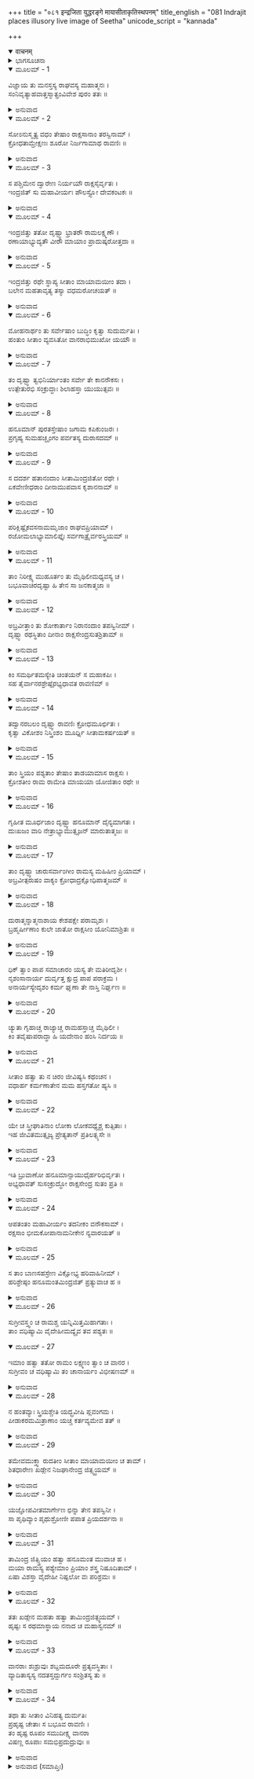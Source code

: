 +++
title = "०८१ इन्द्रजिता युद्धरङ्गे मायासीताकृतिस्थपनम्"
title_english = "081 Indrajit places illusory live image of Seetha"
unicode_script = "kannada"

+++
<details open><summary>वाचनम्</summary>

<div class="audioEmbed"  caption="श्रीराम-हरिसीताराममूर्ति-घनपाठिभ्यां वचनम्" src="https://archive.org/download/Ramayana-recitation-Sriram-harisItArAmamUrti-Ghanapaati-v2/Kanda_6/Kanda_6_YK-081-Indrajit_places_illusory_live_image_of_Seetha_0.mp3"></div>
</details>



<details><summary>ಭಾಗಸೂಚನಾ</summary>

ಇಂದ್ರಜಿತುವಿನಿಂದ ಮಾಯಾಸೀತೆಯ ವಧೆ
</details>

<details open><summary>ಮೂಲಮ್ - 1</summary>

ವಿಜ್ಞಾಯ ತು ಮನಸ್ತಸ್ಯ ರಾಘವಸ್ಯ ಮಹಾತ್ಮನಃ ।  
ಸಂನಿವೃತ್ಯಾಹವಾತ್ತಸ್ಮಾತ್ಪ್ರಂವಿವೇಶ ಪುರಂ ತತಃ ॥
</details>

<details><summary>ಅನುವಾದ</summary>

ಮಹಾತ್ಮಾ ರಘುನಾಥನ ಮನೋಭಾವವನ್ನು ತಿಳಿದು ಇಂದ್ರಜಿತು ಯುದ್ಧದಿಂದ ನಿವೃತ್ತನಾಗಿ ಲಂಕೆಗೆ ಹೊರಟು ಹೋದನು.॥1॥
</details>

<details open><summary>ಮೂಲಮ್ - 2</summary>

ಸೋಽನುಸ್ಮೃತ್ಯ ವಧಂ ತೇಷಾಂ ರಾಕ್ಷಸಾನಾಂ ತರಸ್ವಿನಾಮ್ ।  
ಕ್ರೋಧತಾಮ್ರೇಕ್ಷಣಃ ಶೂರೋ ನಿರ್ಜಗಾಮಾಥ ರಾವಣಿಃ ॥
</details>

<details><summary>ಅನುವಾದ</summary>

ಅಲ್ಲಿಗೆ ಹೋದ ಮೇಲೆ ಬಲಿಷ್ಠ ರಾಕ್ಷಸರ ವಧೆಯ ಸ್ಮರಣೆಯಾಗತ್ತಲೇ ವೀರ ರಾವಣನ ಕುಮಾರನ ಕಣ್ಣು ಕೆಂಪಾಗಿ, ಅವನು ಪುನಃ ಯುದ್ಧಕ್ಕಾಗಿ ಹೊರಟನು.॥2॥
</details>

<details open><summary>ಮೂಲಮ್ - 3</summary>

ಸ ಪಶ್ಚಿಮೇನ ದ್ವಾರೇಣ ನಿರ್ಯಯೌ ರಾಕ್ಷಸೈರ್ವೃತಃ ।  
ಇಂದ್ರಜಿತ್ ಸು ಮಹಾವೀರ್ಯಃ ಪೌಲಸ್ತ್ಯೋ ದೇವಕಂಟಕಃ ॥
</details>

<details><summary>ಅನುವಾದ</summary>

ಪುಲಸ್ತ್ಯಕುಲದಲ್ಲಿ ಹುಟ್ಟಿದ ಮಹಾಪರಾಕ್ರಮಿ ಇಂದ್ರಜಿತನು ದೇವತೆಗಳಿಗೆ ಕಂಟಕಪ್ರಾಯನಾಗಿದ್ದ. ಅವನು ರಾಕ್ಷಸರ ದೊಡ್ಡ ಸೈನ್ಯದೊಂದಿಗೆ ನಗರದ ಪಶ್ಚಿಮ ದ್ವಾರದಿಂದ ಪುನಃ ಹೊರಬಿದ್ದನು.॥3॥
</details>

<details open><summary>ಮೂಲಮ್ - 4</summary>

ಇಂದ್ರಜಿತ್ತು ತತೋ ದೃಷ್ಟ್ವಾ ಭ್ರಾತರೌ ರಾಮಲಕ್ಷ್ಮಣೌ ।  
ರಣಾಯಾಭ್ಯುದ್ಯತೌ ವೀರೌ ಮಾಯಾಂ ಪ್ರಾದುಷ್ಕರೋತ್ತದಾ ॥
</details>

<details><summary>ಅನುವಾದ</summary>

ಇಬ್ಬರೂ ಸಹೋದರರು ಶ್ರೀರಾಮ-ಲಕ್ಷ್ಮಣರು ಯುದ್ಧಕ್ಕೆ ಉದ್ಯುಕ್ತರಾದುದನ್ನು ನೋಡಿ ಇಂದ್ರಜಿತನು ಆಗ ಮಾಯೆಯನ್ನು ಪ್ರಕಟಿಸಿದನು.॥4॥
</details>

<details open><summary>ಮೂಲಮ್ - 5</summary>

ಇಂದ್ರಜಿತ್ತು ರಥೇ ಸ್ಥಾಪ್ಯ ಸೀತಾಂ ಮಾಯಾಮಯೀಂ ತದಾ ।  
ಬಲೇನ ಮಹತಾವೃತ್ಯ ತಸ್ಯಾ ವಧಮರೋಚಯತ್ ॥
</details>

<details><summary>ಅನುವಾದ</summary>

ಅವನು ಮಾಯಾಮಯ ಸೀತೆಯನ್ನು ನಿರ್ಮಿಸಿ ಆಕೆಯನ್ನು ತನ್ನ ರಥದಲ್ಲಿ ಕುಳ್ಳಿರಿಸಿಕೊಂಡು, ವಿಶಾಲ ಸೈನ್ಯದ ನಡುವೆ ಇರಿಸಿ ಅವಳನ್ನು ವಧಿಸಲು ವಿಚಾರಮಾಡಿದನು.॥5॥
</details>

<details open><summary>ಮೂಲಮ್ - 6</summary>

ಮೋಹನಾರ್ಥಂ ತು ಸರ್ವೇಷಾಂ ಬುದ್ಧಿಂ ಕೃತ್ವಾ ಸುದುರ್ಮತಿಃ ।  
ಹಂತುಂ ಸೀತಾಂ ವ್ಯವಸಿತೋ ವಾನರಾಭಿಮುಖೋ ಯಯೌ ॥
</details>

<details><summary>ಅನುವಾದ</summary>

ದುರ್ಬುದ್ಧಿಯಾದ ಅವನು ಎಲ್ಲರನ್ನು ಮಾಯೆಯಲ್ಲಿ ಕೆಡಹಲು ಯೋಚಿಸಿ ಮಾಯಾಸೀತೆಯನ್ನು ಕೊಲ್ಲಲು ನಿಶ್ಚಯಿಸಿ, ಇದೇ ಅಭಿಪ್ರಾಯದಿಂದ ಅವನು ವಾನರರ ಎದುರಿಗೆ ಬಂದನು.॥6॥
</details>

<details open><summary>ಮೂಲಮ್ - 7</summary>

ತಂ ದೃಷ್ಟ್ವಾ ತ್ವಭಿನಿರ್ಯಾಂತಂ ಸರ್ವೇ ತೇ ಕಾನನೌಕಸಃ ।  
ಉತ್ಪೇತುರಭಿ ಸಂಕ್ರುದ್ಧಾಃ ಶಿಲಾಹಸ್ತಾ ಯುಯುತ್ಸವಃ ॥
</details>

<details><summary>ಅನುವಾದ</summary>

ಯುದ್ಧಕ್ಕಾಗಿ ಬಂದಿರುವ ಅವನನ್ನು ನೋಡಿ ವಾನರರೆಲ್ಲ ಕ್ರೋಧಗೊಂಡು ಕೈಗಳಲ್ಲಿ ಶಿಲೆಗಳನ್ನು ಎತ್ತಿಕೊಂಡು ಅವನ ಮೇಲೆ  ಆಕ್ರಮಿಸಿದರು.॥7॥
</details>

<details open><summary>ಮೂಲಮ್ - 8</summary>

ಹನೂಮಾನ್ ಪುರತಸ್ತೇಷಾಂ ಜಗಾಮ ಕಪಿಕುಂಜರಃ ।  
ಪ್ರಗೃಹ್ಯ ಸುಮಹಚ್ಛೃಂಗಂ ಪರ್ವತಸ್ಯ ದುರಾಸದಮ್ ॥
</details>

<details><summary>ಅನುವಾದ</summary>

ಕಪಿಕುಂಜರ ಹನುಮಂತನು ಎಲ್ಲರಿಗೆ ಮುಂದೆ ನಡೆದನು. ಬೇರೆಯವರಿಂದ ಎತ್ತಲು ಅಸಾಧ್ಯವಾಗಿದ್ದ ದೊಡ್ಡ ಪರ್ವತವೊಂದನ್ನು ಎತ್ತಿಕೊಂಡಿದ್ದನು.॥8॥
</details>

<details open><summary>ಮೂಲಮ್ - 9</summary>

ಸ ದದರ್ಶ ಹತಾನಂದಾಂ ಸೀತಾಮಿಂದ್ರಜಿತೋ ರಥೇ ।  
ಏಕವೇಣೀಧರಾಂ ದೀನಾಮುಪವಾಸ ಕೃಶಾನನಾಮ್ ॥
</details>

<details><summary>ಅನುವಾದ</summary>

ಅವನು ಇಂದ್ರಜಿತುವಿನ ರಥದಲ್ಲಿ ಸೀತೆಯನ್ನು ನೋಡಿದನು. ಅವನ ಉತ್ಸಾಹ ಇಳಿದುಹೋಯಿತು. ಅವಳು ಏಕವೇಣಿ ಧರೆಯಾಗಿ ಬಹಳ ದುಃಖಿತೆಯಾಗಿದ್ದು, ಉಪವಾಸದಿಂದಾಗಿ ಮುಖ ಬಾಡಿಹೋಗಿತ್ತು.॥9॥
</details>

<details open><summary>ಮೂಲಮ್ - 10</summary>

ಪರಿಕ್ಲಿಷ್ಟೈಕವಸನಾಮಮೃಜಾಂ  ರಾಘವಪ್ರಿಯಾಮ್ ।  
ರಜೋಮಲಾಭ್ಯಾಮಾಲಿಪ್ತೈಃ  ಸರ್ವಗಾತ್ರೈರ್ವರಸ್ತ್ರಿಯಮ್ ॥
</details>

<details><summary>ಅನುವಾದ</summary>

ಆಕೆಯ ಶರೀರದಲ್ಲಿ ಒಂದೇ ಮಲಿನ ಸೀರೆ ಇತ್ತು. ರಾಘವನ ಪ್ರಿಯೆ ಸೀತೆಯು ಅಂಗರಾಗವನ್ನು ಹಚ್ಚಿರಲಿಲ್ಲ. ಮೈಯೆಲ್ಲ ಧೂಳಿ ಧೂಸರಿತವಾಗಿದ್ದರೂ ಅವಳು ಶ್ರೇಷ್ಠ ಮತ್ತು ಸುಂದರಳಾಗಿ ಕಾಣುತ್ತಿದ್ದಳು.॥10॥
</details>

<details open><summary>ಮೂಲಮ್ - 11</summary>

ತಾಂ ನಿರೀಕ್ಷ್ಯ ಮುಹೂರ್ತಂ ತು ಮೈಥಿಲೀಮಧ್ಯವಸ್ಯ ಚ ।  
ಬಭೂವಾಚಿರದೃಷ್ಟಾ ಹಿ ತೇನ ಸಾ ಜನಕಾತ್ಮಜಾ ॥
</details>

<details><summary>ಅನುವಾದ</summary>

ಹನುಮಂತನು ಸ್ವಲ್ಪ ಹೊತ್ತು ಆಕೆಯನ್ನೇ ನೋಡು ತ್ತಿದ್ದನು. ಕೊನೆಗೆ ಇವಳು ನಿಶ್ಚಯವಾಗಿ ಮಿಥಿಲೇಶ ಕುಮಾರಿಯೇ ಆಗಿದ್ದಾಳೆ ಎಂದು ನಿಶ್ಚಯಿಸಿದನು. ಅವನು ಕೆಲವೇ ದಿನಗಳ ಹಿಂದೆ ನೋಡಿದ್ದನು, ಆದ್ದರಿಂದ ಬೇಗನೆ ಗುರುತಿಸಿದನು.॥11॥
</details>

<details open><summary>ಮೂಲಮ್ - 12</summary>

ಅಬ್ರವೀತ್ತಾಂ ತು ಶೋಕಾರ್ತಾಂ ನಿರಾನಂದಾಂ ತಪಸ್ವಿನೀಮ್ ।  
ದೃಷ್ಟ್ವಾ ರಥಸ್ಥಿತಾಂ ದೀನಾಂ ರಾಕ್ಷಸೇಂದ್ರಸುತಶ್ರಿತಾಮ್ ॥
</details>

<details><summary>ಅನುವಾದ</summary>

ರಾಕ್ಷಸೇಂದ್ರನ ಪುತ್ರ ಇಂದ್ರಜಿತು ವಿನ ಬಳಿ ರಥದಲ್ಲಿ ಕುಳಿತಿರುವ ತಪಸ್ವಿನೀ ಸೀತೆಯು ಶೋಕದಿಂದ ಪೀಡಿತಳಾಗಿ ದೀನ ಹಾಗೂ ಆನಂದಶೂನ್ಯಳಾಗಿದ್ದಳು.॥12॥
</details>

<details open><summary>ಮೂಲಮ್ - 13</summary>

ಕಿಂ ಸಮರ್ಥಿತಮಸ್ಯೇತಿ ಚಿಂತಯನ್ ಸ ಮಹಾಕಪಿಃ ।  
ಸಹ ತೈರ್ವಾನರಶ್ರೇಷ್ಠೈರಭ್ಯಧಾವತ ರಾವಣಿಮ್ ॥
</details>

<details><summary>ಅನುವಾದ</summary>

ಸೀತೆಯನ್ನು ಅಲ್ಲಿ ನೋಡಿ, ಕೊನೆಗೆ ರಾಕ್ಷಸ ಅಭಿಪ್ರಾಯವೇನು ಎಂದು ಮಹಾಕಪಿ ಹನುಮಂತನು ಯೋಚಿಸಿದನು. ಮತ್ತೆ ಅವನು ಮುಖ್ಯ ವಾನರರೊಂದಿಗೆ ರಾವಣಿಯ ಕಡೆಗೆ ಧಾವಿಸಿದನು.॥13॥
</details>

<details open><summary>ಮೂಲಮ್ - 14</summary>

ತದ್ವಾನರಬಲಂ ದೃಷ್ಟ್ವಾ ರಾವಣಿಃ ಕ್ರೋಧಮೂರ್ಛಿತಃ ।  
ಕೃತ್ವಾ ವಿಕೋಶಂ ನಿಸ್ತ್ರಿಂಶಂ ಮೂರ್ಧ್ನಿ ಸೀತಾಮಕರ್ಷಯತ್ ॥
</details>

<details><summary>ಅನುವಾದ</summary>

ವಾನರರು ತನ್ನ ಕಡೆಗೆ ಬರುತ್ತಿರುವುದನ್ನು ನೋಡಿ ಇಂದ್ರಜಿತುವಿಗೆ ಅಸೀಮ ಕ್ರೋಧವುಂಟಾಯಿತು. ಅವನು ಖಡ್ಗವನ್ನು ಒರೆಯಿಂದ ತೆಗೆದು ಸೀತೆಯ ಕೂದಲನ್ನು ಹಿಡಿದು ಆಕೆಯನ್ನು ಎಳೆದಾಡಿದನು.॥1.॥
</details>

<details open><summary>ಮೂಲಮ್ - 15</summary>

ತಾಂ ಸ್ತ್ರಿಯಂ ಪಶ್ಯತಾಂ ತೇಷಾಂ ತಾಡಯಾಮಾಸ ರಾಕ್ಷಸಃ ।  
ಕ್ರೋಶತೀಂ ರಾಮ ರಾಮೇತಿ ಮಾಯಯಾ ಯೋಜಿತಾಂ ರಥೇ ॥
</details>

<details><summary>ಅನುವಾದ</summary>

ಮಾಯೆಯಿಂದ ರಥದಲ್ಲಿ ಕುಳಿತ ಆ ಸ್ತ್ರೀ ಹಾ ರಾಮ! ಹಾ ರಾಮ! ಎಂದು ಕೂಗುತ್ತಿದ್ದಳು. ಹಾಗೂ ಆ ರಾಕ್ಷಸನು ಎಲ್ಲರೂ ನೋಡುತ್ತಿರುವಾಗಲೇ ಆ ಸ್ತ್ರೀಯನ್ನು ಹೊಡೆಯುತ್ತಿದ್ದನು.॥15॥
</details>

<details open><summary>ಮೂಲಮ್ - 16</summary>

ಗೃಹೀತ ಮೂರ್ಧಜಾಂ ದೃಷ್ಟ್ವಾ ಹನೂಮಾನ್ ದೈನ್ಯಮಾಗತಃ ।  
ದುಃಖಜಂ ವಾರಿ ನೇತ್ರಾಭ್ಯಾಮುತ್ಸೃಜನ್ ಮಾರುತಾತ್ಮಜಃ ॥
</details>

<details><summary>ಅನುವಾದ</summary>

ಸೀತೆಯ ಕೂದಲುಗಳನ್ನು ಹಿಡಿದಿರುವುದನ್ನು ನೋಡಿ ಹನುಮಂತನಿಗೆ ಬಹಳ ದುಃಖವಾಯಿತು. ಮಾರುತಿಯ ಕಣ್ಣುಗಳಿಂದ ನೀರು ಹರಿಯತೊಡಗಿತು.॥16॥
</details>

<details open><summary>ಮೂಲಮ್ - 17</summary>

ತಾಂ ದೃಷ್ಟ್ವಾ ಚಾರುಸರ್ವಾಂಗೀಂ ರಾಮಸ್ಯ ಮಹಿಷೀಂ ಪ್ರಿಯಾಮ್ ।  
ಅಬ್ರವೀತ್ಪರುಷಂ ವಾಕ್ಯಂ ಕ್ರೋಧಾದ್ರಕ್ಷೋಧಿಪಾತ್ಮಜಮ್ ॥
</details>

<details><summary>ಅನುವಾದ</summary>

ಶ್ರೀರಾಮಚಂದ್ರನ ಪಟ್ಟದರಸಿ ಸರ್ವಾಂಗಸುಂದರೀ ಸೀತೆಯನ್ನು ಆ ಸ್ಥಿತಿಯಲ್ಲಿ ನೋಡಿ ಹನುಮಂತನು ಕುಪಿತನಾಗಿ ಆ ರಾಕ್ಷಸಕುಮಾರ ಇಂದ್ರಜಿತುವಿನಲ್ಲಿ ಕಠೋರವಾಗಿ ನುಡಿದನು.॥17॥
</details>

<details open><summary>ಮೂಲಮ್ - 18</summary>

ದುರಾತ್ಮನ್ನಾತ್ಮನಾಶಾಯ ಕೇಶಪಕ್ಷೇ ಪರಾಮೃಶಃ ।  
ಬ್ರಹ್ಮರ್ಷೀಣಾಂ ಕುಲೇ ಜಾತೋ ರಾಕ್ಷಸೀಂ ಯೋನಿಮಾಶ್ರಿತಃ ॥
</details>

<details><summary>ಅನುವಾದ</summary>

ದುರಾತ್ಮನೇ! ನಿನ್ನ ವಿನಾಶಮಾಡಿಕೊಳ್ಳಲು ಹೊರಟಿರುವೆ, ಅದರಿಂದಲೇ ಸೀತೆಯ ಕೇಶಗಳನ್ನು ಸ್ಪರ್ಶಿಸಿರುವೆ. ನೀನು ಬ್ರಹ್ಮರ್ಷಿಗಳ ಕುಲದಲ್ಲಿ ಹುಟ್ಟಿದ್ದರೂ ರಾಕ್ಷಸ ಜಾತಿಯ ಸ್ವಭಾವವನ್ನೇ ಆಶ್ರಯಿಸಿರುವೆ.॥18॥
</details>

<details open><summary>ಮೂಲಮ್ - 19</summary>

ಧಿಕ್ ತ್ವಾಂ ಪಾಪ ಸಮಾಚಾರಂ ಯಸ್ಯ ತೇ ಮತಿರೀದೃಶೀ ।  
ನೃಶಂಸಾನಾರ್ಯ ದುರ್ವೃತ್ತ  ಕ್ಷುದ್ರ ಪಾಪ ಪರಾಕ್ರಮ ।  
ಅನಾರ್ಯಸ್ಯೇದೃಶಂ ಕರ್ಮ ಘೃಣಾ ತೇ ನಾಸ್ತಿ ನಿರ್ಘೃಣ ॥
</details>

<details><summary>ಅನುವಾದ</summary>

ಎಲವೋ! ನಿನ್ನ ಬುದ್ಧಿಕೆಟ್ಟು ಹೋಗಿದೆ. ಪಾಪಾಚಾರೀ, ನಿಂದನೀಯ, ಅನಾರ್ಯನಾದ ನಿನಗೆ ಧಿಕ್ಕಾರವಿರಲಿ. ದೂರಾಚಾರೀ, ಪಾಪಪರಾಕ್ರಮ ತೋರುವ ನೀಚನೇ! ನೀನು ಮಾಡುವ ಈ ಕಾರ್ಯವು ನೀಚರಿಗೂ ಯೋಗ್ಯವಲ್ಲ. ನಿರ್ದಯಿ! ನಿನ್ನ ಹೃದಯದಲ್ಲಿ ಕೊಂಚವೂ ದಯೆ ಇಲ್ಲವಲ್ಲ.॥19॥
</details>

<details open><summary>ಮೂಲಮ್ - 20</summary>

ಚ್ಯುತಾ ಗೃಹಾಚ್ಚ ರಾಜ್ಯಾಚ್ಚ ರಾಮಹಸ್ತಾಚ್ಚ ಮೈಥಿಲೀ ।  
ಕಿಂ ತವೈಷಾಪರಾದ್ಧಾ ಹಿ ಯದೇನಾಂ ಹಂಸಿ ನಿರ್ದಯ ॥
</details>

<details><summary>ಅನುವಾದ</summary>

ಬಡಪಾಯಿ ಮಿಥಿಲೇಶಕುಮಾರಿ ಮನೆಯಿಂದ, ರಾಜ್ಯದಿಂದ, ಶ್ರೀರಾಮನ ಕೈಯಿಂದಲೂ ಅಗಲಿರುವಳು. ನಿಷ್ಠುರನೇ! ನೀನು ಹೀಗೆ ನಿರ್ದಯನಾಗಿ ಹೊಡೆಯುತ್ತಿರುವೆಲ್ಲ? ಈಕೆ ನಿನಗೇನು ಅಪರಾಧ ಮಾಡಿದಳು.॥20॥
</details>

<details open><summary>ಮೂಲಮ್ - 21</summary>

ಸೀತಾಂ ಹತ್ವಾ ತು ನ ಚಿರಂ ಜೀವಿಷ್ಯಸಿ ಕಥಂಚನ ।  
ವಧಾರ್ಹ ಕರ್ಮಣಾತೇನ ಮಮ ಹಸ್ತಗತೋ ಹ್ಯಸಿ ॥
</details>

<details><summary>ಅನುವಾದ</summary>

ಸೀತೆಯನ್ನು ಹೊಡೆದು ನೀನು ಹೆಚ್ಚುಕಾಲ ಬದುಕಿರಲಾರೆ. ವಧಾರ್ಹನಾದ ನೀಚನೇ! ನೀನು ನಿನ್ನ ಪಾಪಕರ್ಮದಿಂದಾಗಿ ನನ್ನ ಕೈಗೆ ಸಿಕ್ಕಿರುವೆ; ಇನ್ನು ನೀನು ಜೀವಿಸಿ ಇರುವುದು ಕಷ್ಟವಾಗಿದೆ.॥21॥
</details>

<details open><summary>ಮೂಲಮ್ - 22</summary>

ಯೇ ಚ ಸ್ತ್ರೀಘಾತಿನಾಂ ಲೋಕಾ ಲೋಕವಧ್ಯೈಶ್ಚ ಕುತ್ಸಿತಾಃ ।  
ಇಹ ಜೀವಿತಮುತ್ಸೃಜ್ಯ ಪ್ರೇತ್ಯತಾನ್ ಪ್ರತಿಲತ್ಸ್ಯಸೇ ॥
</details>

<details><summary>ಅನುವಾದ</summary>

ನೀನೀಗ ಇಲ್ಲಿಯೇ ಈ ಕ್ಷಣದಲ್ಲೇ ಜೀವವನ್ನು ತೊರೆದು ಲೋಕವಧ್ಯರಾದ ಸ್ತ್ರೀಸಂಹಾರಕರಿಗೆ ಸಿಗುವ ಕುತ್ಸಿತವಾದ ಘೋರನರಕ ಲೋಕಗಳನ್ನು ಹೊಂದಲಿರುವೆ.॥22॥
</details>

<details open><summary>ಮೂಲಮ್ - 23</summary>

ಇತಿ ಬ್ರುವಾಣೋ ಹನೂಮಾನ್ಸಾಯುಧೈರ್ಹರಿಭಿರ್ವೃತಃ ।  
ಅಭ್ಯಧಾವತ್ ಸುಸಂಕ್ರುದ್ಧೋ ರಾಕ್ಷಸೇಂದ್ರ ಸುತಂ ಪ್ರತಿ ॥
</details>

<details><summary>ಅನುವಾದ</summary>

ಹೀಗೆ ಹೇಳುತ್ತಾ ಹನುಮಂತನು ಅತ್ಯಂತ ಕುಪಿತನಾಗಿ ಶಿಲೆಯೇ ಆದಿ ಆಯುಧಗಳನ್ನು ಧರಿಸಿದ ವಾನರವೀರರೊಂದಿಗೆ ರಾಕ್ಷಸ ರಾಜಕುಮಾರನ ಮೇಲೆ ಆಕ್ರಮಣ ಮಾಡಿದನು.॥23॥
</details>

<details open><summary>ಮೂಲಮ್ - 24</summary>

ಆಪತಂತಂ ಮಹಾವೀರ್ಯಂ ತದನೀಕಂ ವನೌಕಸಾಮ್ ।  
ರಕ್ಷಸಾಂ ಭೀಮಕೋಪಾನಾಮನೀಕೇನ ನ್ಯವಾರಯತ್ ॥
</details>

<details><summary>ಅನುವಾದ</summary>

ವಾನರರ ಆ ಮಹಾಪರಾಕ್ರಮಿ ಸೈನ್ಯ ಸಮುದಾಯವು ಆಕ್ರಮಿಸಿದುದನ್ನು ನೋಡಿ ಇಂದ್ರಜಿತನು ಭಯಾನಕ ಕ್ರೋಧವುಳ್ಳ ರಾಕ್ಷಸರಸೈನ್ಯದೊಂದಿಗೆ ಅವರನ್ನು ತಡೆಹಿಡಿದನು.॥24॥
</details>

<details open><summary>ಮೂಲಮ್ - 25</summary>

ಸ ತಾಂ ಬಾಣಸಹಸ್ರೇಣ ವಿಕ್ಷೋಭ್ಯ ಹರಿವಾಹಿನೀಮ್ ।  
ಹರಿಶ್ರೇಷ್ಠಂ ಹನೂಮಂತಮಿಂದ್ರಜಿತ್ ಪ್ರತ್ಯುವಾಚ ಹ ॥
</details>

<details><summary>ಅನುವಾದ</summary>

ಮತ್ತೆ ಸಾವಿರಾರು ಬಾಣಗಳಿಂದ ಆ ವಾನರ ಸೈನ್ಯದಲ್ಲಿ ಕೋಲಾಹಲ ಉಂಟುಮಾಡುತ್ತಾ ಇಂದ್ರಜಿತು ಹನುಮಂತನಲ್ಲಿ ಹೇಳಿದನು.॥25॥
</details>

<details open><summary>ಮೂಲಮ್ - 26</summary>

ಸುಗ್ರೀವಸ್ತ್ವಂ ಚ ರಾಮಶ್ಚ ಯನ್ನಿಮಿತ್ತಮಿಹಾಗತಾಃ ।  
ತಾಂ ವಧಿಷ್ಯಾಮಿ ವೈದೇಹೀಮದ್ಯೈವ ತವ ಪಶ್ಯತಃ ॥
</details>

<details open><summary>ಮೂಲಮ್ - 27</summary>

ಇಮಾಂ ಹತ್ವಾ ತತೋ ರಾಮಂ ಲಕ್ಷ್ಮಣಂ ತ್ವಾಂ ಚ ವಾನರ ।  
ಸುಗ್ರೀವಂ ಚ ವಧಿಷ್ಯಾಮಿ ತಂ  ಚಾನಾರ್ಯಂ ವಿಭೀಷಣಮ್ ॥
</details>

<details><summary>ಅನುವಾದ</summary>

ವಾನರನೇ! ಸುಗ್ರೀವ, ರಾಮ-ಲಕ್ಷ್ಮಣರು ಮತ್ತು ನೀವೆಲ್ಲರು ಯಾರಿಗಾಗಿ ಇಲ್ಲಿಗೆ ಬಂದಿರುವಿರೋ ಆ ವಿದೇಹಕುಮಾರಿ ಸೀತೆಯನ್ನು ನೀನು ನೋಡುತ್ತಿರುವಾಗಲೇ ಈಗ ನಾನು ಕೊಂದು ಹಾಕುವೆನು. ಈಕೆಯನ್ನು ಕೊಂದು ನಾನು ಕ್ರಮವಾಗಿ ರಾಮ-ಲಕ್ಷ್ಮಣರನ್ನು, ನಿನ್ನನ್ನು, ಸುಗ್ರೀವ ಹಾಗೂ ಅನಾರ್ಯನಾದ ವಿಭೀಷಣನನ್ನು ವಧಿಸಿಬಿಡುವೆನು.॥26-27॥
</details>

<details open><summary>ಮೂಲಮ್ - 28</summary>

ನ ಹಂತವ್ಯಾಃ ಸ್ತ್ರಿಯಶ್ಚೇತಿ ಯದ್ಬ್ರವೀಷಿ ಪ್ಲವಂಗಮ ।  
ಪೀಡಾಕರಮಮಿತ್ರಾಣಾಂ ಯಚ್ಚ ಕರ್ತವ್ಯಮೇವ ತತ್ ॥
</details>

<details><summary>ಅನುವಾದ</summary>

ಕಪಿಯೇ! ಸ್ತ್ರೀಯರನ್ನು ಕೊಲ್ಲಬಾರದೆಂದು ನೀನು ಹೇಳಿದುದಕ್ಕೆ ಉತ್ತರವಾಗಿ ಶತ್ರುಗಳಿಗೆ ಹೆಚ್ಚು ಕಷ್ಟಕೊಡವುದೇ ಕರ್ತವ್ಯವಾಗಿದೆ ಎಂದು ನಾನು ಹೇಳುತ್ತೇನೆ.॥28॥
</details>

<details open><summary>ಮೂಲಮ್ - 29</summary>

ತಮೇವಮುಕ್ತ್ವಾ ರುದತೀಂ ಸೀತಾಂ ಮಾಯಾಮಯೀಂ ಚ ತಾಮ್ ।  
ಶಿತಧಾರೇಣ ಖಡ್ಗೇನ ನಿಜಘಾನೇಂದ್ರ ಜಿತ್ಸ್ವ್ವಯಮ್ ॥
</details>

<details><summary>ಅನುವಾದ</summary>

ಹನುಮಂತನಲ್ಲಿ ಹೀಗೆ ಹೇಳಿ ಇಂದ್ರಜಿತನು ಹರಿತವಾದ ಖಡ್ಗದಿಂದ ಅಳುತ್ತಿರುವ ಮಾಯಾಮಯಿ ಸೀತೆಯ ಮೇಲೆ ಆಘಾತ ಮಾಡಿದನು.॥29॥
</details>

<details open><summary>ಮೂಲಮ್ - 30</summary>

ಯಜ್ಞೋಪವೀತಮಾರ್ಗೇಣ ಛಿನ್ನಾ ತೇನ ತಪಸ್ವಿನೀ ।  
ಸಾ ಪೃಥಿವ್ಯಾಂ ಪೃಥುಶ್ರೋಣೀ ಪಪಾತ ಪ್ರಿಯದರ್ಶನಾ ॥
</details>

<details><summary>ಅನುವಾದ</summary>

ಯಜ್ಞೋಪವೀತ ಧರಿಸುವಂತೆ ಖಡ್ಗದಿಂದ ಕತ್ತರಿಸಲ್ಪಟ್ಟ ಮಾಯಾಸೀತೆಯ ಎರಡು ಹೋಳುಗಳಾಗಿ, ಆ ಸ್ಥೂಲಕಟಿಯುಳ್ಳ ಪ್ರಿಯದರ್ಶಿನೀ ತಪಸ್ವಿಯು ನೆಲಕ್ಕುರುಳಿದಳು.॥30॥
</details>

<details open><summary>ಮೂಲಮ್ - 31</summary>

ತಾಮಿಂದ್ರ ಜಿತ್ಸ್ತ್ರಿಯಂ ಹತ್ವಾ ಹನೂಮಂತ ಮುವಾಚ ಹ ।  
ಮಯಾ ರಾಮಸ್ಯ ಪಶ್ಯೇಮಾಂ ಪ್ರಿಯಾಂ ಶಸ್ತ್ರ ನಿಷೂದಿತಾಮ್ ।  
ಏಷಾ ವಿಶಸ್ತಾ ವೈದೇಹೀ ನಿಷ್ಪಲೋ ವಃ ಪರಿಶ್ರಮಃ ॥
</details>

<details><summary>ಅನುವಾದ</summary>

ಆ ಸ್ತ್ರೀಯನ್ನು ವಧಿಸಿ ಇಂದ್ರಜಿತನು ಹನುಮಂತನಲ್ಲಿ ಹೇಳಿದನು - ನೋಡು, ನಾನು ರಾಮನ ಪ್ರಿಯ ಪತ್ನೀ ವೈದೇಹಿಯನ್ನು ಖಡ್ಗದಿಂದ ತುಂಡರಿಸಿಬಿಟ್ಟಿರುವೆನು. ಇನ್ನು ನಿಮ್ಮ ಯುದ್ಧದ ಪರಿಶ್ರಮ ವ್ಯರ್ಥವಾಗಿದೆ.॥31॥
</details>

<details open><summary>ಮೂಲಮ್ - 32</summary>

ತತಃ ಖಡ್ಗೇನ ಮಹತಾ ಹತ್ವಾ ತಾಮಿಂದ್ರಜಿತ್ಸ್ವಯಮ್ ।  
ಹೃಷ್ಟಃ ಸ ರಥಮಾಸ್ಥಾಯ ನನಾದ ಚ ಮಹಾಸ್ವನಮ್ ॥
</details>

<details><summary>ಅನುವಾದ</summary>

ಹೀಗೆ ಇಂದ್ರಜಿತು ವಿಶಾಲ ಖಡ್ಗದಿಂದ ಆ ಮಾಯಾಮಯ ಸೀತೆಯನ್ನು ವಧಿಸಿ ರಥದಲ್ಲಿ ಕುಳಿತುಕೊಂಡೇ ತುಂಬಾ ಹರ್ಷದಿಂದ ಜೋರಾಗಿ ಸಿಂಹನಾದ ಮಾಡತೊಡಗಿದನು.॥32॥
</details>

<details open><summary>ಮೂಲಮ್ - 33</summary>

ವಾನರಾಃ ಶುಶ್ರುವುಃ ಶಬ್ದಮದೂರೇ ಪ್ರತ್ಯವಸ್ಥಿತಾಃ ।  
ವ್ಯಾದಿತಾಸ್ಯಸ್ಯ ನದತಸ್ತದ್ದುರ್ಗಂ ಸಂಶ್ರಿತಸ್ಯ ತು ॥
</details>

<details><summary>ಅನುವಾದ</summary>

ಅಲ್ಲಿ ನಿಂತಿರುವ ವಾನರರು ಆ ಗರ್ಜನೆಯನ್ನು ಕೇಳಿದರು. ಅವನು ಆ ದುರ್ಗಮ ರಥದಲ್ಲಿ ಕುಳಿತು ಬಾಯಿಯನ್ನು ಅಗಲಿಸಿ ವಿಕಟವಾಗಿ ಗರ್ಜಿಸುತ್ತಿದ್ದನು.॥33॥
</details>

<details open><summary>ಮೂಲಮ್ - 34</summary>

ತಥಾ ತು ಸೀತಾಂ ವಿನಿಹತ್ಯ ದುರ್ಮತಿಃ  
ಪ್ರಹೃಷ್ಟ ಚೇತಾಃ ಸ ಬಭೂವ ರಾವಣಿಃ ।  
ತಂ ಹೃಷ್ಟ ರೂಪಂ ಸಮುದೀಕ್ಷ್ಯ ವಾನರಾ  
ವಿಷಣ್ಣ ರೂಪಾಃ ಸಮಭಿಪ್ರದುದ್ರುವುಃ ॥
</details>

<details><summary>ಅನುವಾದ</summary>

ದುರ್ಬುದ್ಧಿಯಾದ ರಾವಣಿಯು ಹೀಗೆ ಮಯಾಸೀತೆಯನ್ನು ವಧಿಸಿ ಮನಸ್ಸಿನಲ್ಲಿ ಬಹಳ ಸಂತೋಷಗೊಂಡನು. ಹರ್ಷಗೊಂಡಿರುವ ಅವನನ್ನು ನೋಡಿ ವಾನರರು ಅತಿ ದುಃಖಿತರಾಗಿ ಪಲಾಯನ ಮಾಡಿದರು.॥34॥
</details>

<details><summary>ಅನುವಾದ (ಸಮಾಪ್ತಿಃ)</summary>

ಶ್ರೀವಾಲ್ಮೀಕಿ ವಿರಚಿತ ಆರ್ಷರಾಮಾಯಣ ಆದಿಕಾವ್ಯದ ಯುದ್ಧಕಾಂಡದಲ್ಲಿ ಎಂಭತ್ತೊಂದನೆಯ ಸರ್ಗ ಪೂರ್ಣವಾಯಿತು.॥81॥
</details>
